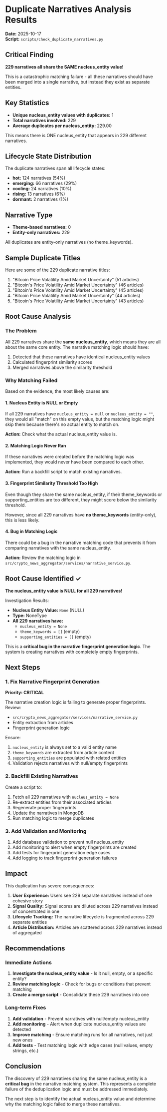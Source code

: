 # Duplicate Narratives Analysis Results

**Date:** 2025-10-17  
**Script:** `scripts/check_duplicate_narratives.py`

## Critical Finding

**229 narratives all share the SAME nucleus_entity value!**

This is a catastrophic matching failure - all these narratives should have been merged into a single narrative, but instead they exist as separate entities.

## Key Statistics

- **Unique nucleus_entity values with duplicates:** 1
- **Total narratives involved:** 229
- **Average duplicates per nucleus_entity:** 229.00

This means there is ONE nucleus_entity that appears in 229 different narratives.

## Lifecycle State Distribution

The duplicate narratives span all lifecycle states:

- **hot:** 124 narratives (54%)
- **emerging:** 66 narratives (29%)
- **cooling:** 24 narratives (10%)
- **rising:** 13 narratives (6%)
- **dormant:** 2 narratives (1%)

## Narrative Type

- **Theme-based narratives:** 0
- **Entity-only narratives:** 229

All duplicates are entity-only narratives (no theme_keywords).

## Sample Duplicate Titles

Here are some of the 229 duplicate narrative titles:
1. "Bitcoin Price Volatility Amid Market Uncertainty" (51 articles)
2. "Bitcoin's Price Volatility Amid Market Uncertainty" (46 articles)
3. "Bitcoin's Price Volatility Amid Market Uncertainty" (45 articles)
4. "Bitcoin Price Volatility Amid Market Uncertainty" (44 articles)
5. "Bitcoin's Price Volatility Amid Market Uncertainty" (43 articles)

## Root Cause Analysis

### The Problem

All 229 narratives share the **same nucleus_entity**, which means they are all about the same core entity. The narrative matching logic should have:

1. Detected that these narratives have identical nucleus_entity values
2. Calculated fingerprint similarity scores
3. Merged narratives above the similarity threshold

### Why Matching Failed

Based on the evidence, the most likely causes are:

#### 1. **Nucleus Entity is NULL or Empty**
If all 229 narratives have `nucleus_entity = null` or `nucleus_entity = ""`, they would all "match" on this empty value, but the matching logic might skip them because there's no actual entity to match on.

**Action:** Check what the actual nucleus_entity value is.

#### 2. **Matching Logic Never Ran**
If these narratives were created before the matching logic was implemented, they would never have been compared to each other.

**Action:** Run a backfill script to match existing narratives.

#### 3. **Fingerprint Similarity Threshold Too High**
Even though they share the same nucleus_entity, if their theme_keywords or supporting_entities are too different, they might score below the similarity threshold.

However, since all 229 narratives have **no theme_keywords** (entity-only), this is less likely.

#### 4. **Bug in Matching Logic**
There could be a bug in the narrative matching code that prevents it from comparing narratives with the same nucleus_entity.

**Action:** Review the matching logic in `src/crypto_news_aggregator/services/narrative_service.py`.

## Root Cause Identified ✓

**The nucleus_entity value is NULL for all 229 narratives!**

Investigation Results:
- **Nucleus Entity Value:** `None` (NULL)
- **Type:** NoneType
- **All 229 narratives have:**
  - `nucleus_entity = None`
  - `theme_keywords = []` (empty)
  - `supporting_entities = []` (empty)

This is a **critical bug in the narrative fingerprint generation logic**. The system is creating narratives with completely empty fingerprints.

## Next Steps

### 1. Fix Narrative Fingerprint Generation

**Priority: CRITICAL**

The narrative creation logic is failing to generate proper fingerprints. Review:
- `src/crypto_news_aggregator/services/narrative_service.py`
- Entity extraction from articles
- Fingerprint generation logic

Ensure:
1. `nucleus_entity` is always set to a valid entity name
2. `theme_keywords` are extracted from article content
3. `supporting_entities` are populated with related entities
4. Validation rejects narratives with null/empty fingerprints

### 2. Backfill Existing Narratives

Create a script to:
1. Fetch all 229 narratives with `nucleus_entity = None`
2. Re-extract entities from their associated articles
3. Regenerate proper fingerprints
4. Update the narratives in MongoDB
5. Run matching logic to merge duplicates

### 3. Add Validation and Monitoring

1. Add database validation to prevent null nucleus_entity
2. Add monitoring to alert when empty fingerprints are created
3. Add tests for fingerprint generation edge cases
4. Add logging to track fingerprint generation failures

## Impact

This duplication has severe consequences:

1. **User Experience:** Users see 229 separate narratives instead of one cohesive story
2. **Signal Quality:** Signal scores are diluted across 229 narratives instead of concentrated in one
3. **Lifecycle Tracking:** The narrative lifecycle is fragmented across 229 separate entities
4. **Article Distribution:** Articles are scattered across 229 narratives instead of aggregated

## Recommendations

### Immediate Actions

1. **Investigate the nucleus_entity value** - Is it null, empty, or a specific entity?
2. **Review matching logic** - Check for bugs or conditions that prevent matching
3. **Create a merge script** - Consolidate these 229 narratives into one

### Long-term Fixes

1. **Add validation** - Prevent narratives with null/empty nucleus_entity
2. **Add monitoring** - Alert when duplicate nucleus_entity values are detected
3. **Improve matching** - Ensure matching runs for all narratives, not just new ones
4. **Add tests** - Test matching logic with edge cases (null values, empty strings, etc.)

## Conclusion

The discovery of 229 narratives sharing the same nucleus_entity is a **critical bug** in the narrative matching system. This represents a complete failure of the deduplication logic and must be addressed immediately.

The next step is to identify the actual nucleus_entity value and determine why the matching logic failed to merge these narratives.
